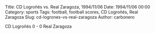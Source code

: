 Title: CD Logroñés vs. Real Zaragoza, 1994/11/06
Date: 1994/11/06 00:00
Category: sports
Tags: football, football scores, CD Logroñés, Real Zaragoza
Slug: cd-logrones-vs-real-zaragoza
Author: carbonero


CD Logroñés 0 - 0 Real Zaragoza
